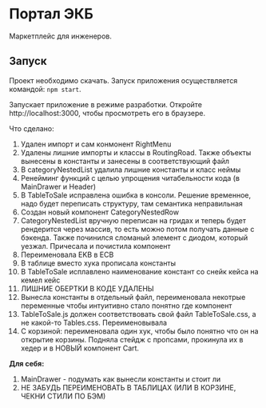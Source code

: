 # Портал ЭКБ

Маркетплейс для инженеров.

## Запуск

Проект необходимо скачать. Запуск приложения осуществляется командой: `npm start`.

Запускает приложение в режиме разработки. Откройте http://localhost:3000, чтобы просмотреть его в браузере.

Что сделано:

1. Удален импорт и сам конмонент RightMenu
2. Удалены лишние импорты и классы в RoutingRoad. Также объекты вынесены в константы и занесены в соответствующий файл
3. В categoryNestedList удалила лишние константы и класс неймы
4. Ренейминг функций с целью упрощения читабельности кода (в MainDrawer и Header)
5. В TableToSale исправлена ошибка в консоли. Решение временное, надо будет переписать структуру, там семантика неправильная
6. Создан новый компонент СategoryNestedRow
7. СategoryNestedList вручную переписан на гридах и теперь будет рендерится через массив, то есть можно потом получать данные с бэкенда. Также починился сломаный элемент с диодом, который уезжал. Причесала и почистила компонент
8. Переименовала EKB в ECB
9. В таблице вместо хука прописала константы
10. В TableToSale исплавлено наименование констант со снейк кейса на кемел кейс
11. ЛИШНИЕ ОБЕРТКИ В КОДЕ УДАЛЕНЫ
12. Вынесла константы в отдельный файл, переименовала некотрые переменные чтобы интуитивно стало понятно где компонент
13. TableToSale.js должен соответствовать свой файл TableToSale.css, а не какой-то Tables.css. Переименовывала
14. C корзиной: переименовала один хук, чтобы было понятно что он на открытие корзины. Подняла стейдж с пропсами, прокинула их в хедер и в НОВЫЙ компонент Cart.

**Для себя:**

1.  MainDrawer - подумать как вынесли константы и стоит ли
2.  НЕ ЗАБУДЬ ПЕРЕИМЕНОВАТЬ В ТАБЛИЦАХ (ИЛИ В КОРЗИНЕ, ЧЕКНИ СТИЛИ ПО БЭМ)
